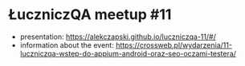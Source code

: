 # ŁuczniczQA meetup #11
- presentation: https://alekczapski.github.io/luczniczqa-11/#/
- information about the event: https://crossweb.pl/wydarzenia/11-luczniczqa-wstep-do-appium-android-oraz-seo-oczami-testera/
